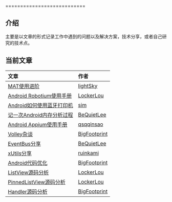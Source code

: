 
===========================

## 介绍  
主要是以文章的形式记录工作中遇到的问题以及解决方案，技术分享，或者自己研究的技术点。

## 当前文章  
文章 | 作者 |
:--|:-- |
[MAT使用进阶](https://github.com/Androooid/treasure/blob/master/source/lightsky/posts/mat_usage.md) | [lightSky](https://github.com/lightSky) |
[Android Robotium使用手册](https://github.com/Androooid/treasure/blob/master/source/lockerlou/posts/android_robotium.md) | [LockerLou](https://github.com/Locker-Lou) |
[Android如何使用蓝牙打印机](https://github.com/Androooid/treasure/blob/master/source/sim/posts/btPrint.md) | [sim](https://github.com/grushy) |
[记一次Android内存分析过程](https://github.com/Androooid/treasure/blob/master/source/bequietlee/posts/high_memory_analyze.md) | [BeQuietLee](https://github.com/bequietlee) |
[Android Appium使用手册](https://github.com/Androooid/treasure/blob/master/source/qsqqinsao/posts/android_appium.md) | [qsqqinsao](https://github.com/qsqqinsao) |
[Volley杂谈](https://github.com/Androooid/treasure/blob/master/source/bigfootprint/posts/2015-08-09-volleyza-tan.markdown) | [BigFootprint](https://github.com/BigFootprint) |
[EventBus分享](https://github.com/Androooid/treasure/blob/master/source/bequietlee/posts/eventbus.md) | [BeQuietLee](https://github.com/bequietlee) |
[xUtils分享](https://github.com/Androooid/treasure/blob/master/source/ruinkami/posts/xutils.md) | [ruinkami](https://github.com/ruinkami) |
[Android代码优化](https://github.com/Androooid/treasure/blob/master/source/bigfootprint/posts/Android-App-code-optimization.md) | [BigFootprint](https://github.com/BigFootprint) |
[ListView源码分析](https://github.com/Androooid/treasure/blob/master/source/lockerlou/posts/listview_sourcecode_analysis.md) | [LockerLou](https://github.com/Locker-Lou) |
[PinnedListView源码分析](https://github.com/Androooid/treasure/blob/master/source/lockerlou/posts/pinnedlistview_soucecode_analysis.md) | [LockerLou](https://github.com/Locker-Lou) |
[Handler源码分析](https://github.com/Androooid/treasure/blob/master/source/bigfootprint/posts/Android-handler.md) | [BigFootprint](https://github.com/BigFootprint) |